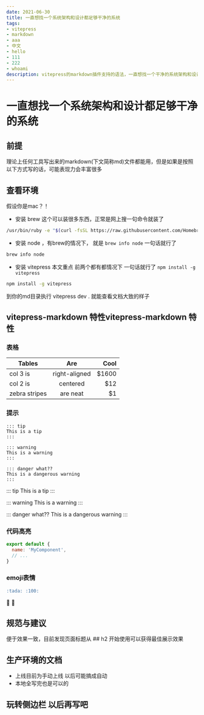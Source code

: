 ```yaml
---
date: 2021-06-30
title: 一直想找一个系统架构和设计都足够干净的系统
tags:
- vitepress
- markdown
- aaa
- 中文
- hello
- 111
- 222
- whoami
description: vitepress的markdown插件支持的语法，一直想找一个干净的系统架构和设计都足够干净都，一直没满意的，不满意就自己设计，一直想找一个干净的系统架构和设计都足够干净都，一直没满意的，不满意就自己设计
---
```

# 一直想找一个系统架构和设计都足够干净的系统
## 前提
理论上任何工具写出来的markdown(下文简称md)文件都能用，但是如果是按照以下方式写的话，可能表现力会丰富很多

## 查看环境

假设你是mac？！

* 安装 brew 这个可以装很多东西，正常是网上搜一句命令就装了
```bash
/usr/bin/ruby -e "$(curl -fsSL https://raw.githubusercontent.com/Homebrew/install/master/install)"
```
* 安装 node ，有brew的情况下， 就是 `brew info node` 一句话就行了
```bash
brew info node
```
* 安装 vitepress 本文重点 前两个都有都情况下 一句话就行了 `npm install -g vitepress`
 ```bash
npm install -g vitepress
```

到你的md目录执行 vitepress dev . 就能查看文档大致的样子

## vitepress-markdown 特性vitepress-markdown 特性

### 表格
| Tables        | Are           | Cool  |
| ------------- |:-------------:| -----:|
| col 3 is      | right-aligned | $1600 |
| col 2 is      | centered      |   $12 |
| zebra stripes | are neat      |    $1 |

### 提示

```
::: tip
This is a tip
:::

::: warning
This is a warning
:::

::: danger what??
This is a dangerous warning
:::
```
::: tip
This is a tip
:::

::: warning
This is a warning
:::

::: danger what??
This is a dangerous warning
:::

### 代码高亮

``` js
export default {
  name: 'MyComponent',
  // ...
}
```

### emoji表情
```markdown
:tada: :100:
```
:tada: :100:


## 规范与建议

便于效果一致，目前发现页面标题从 ## h2 开始使用可以获得最佳展示效果

## 生产环境的文档

* 上线目前为手动上线 以后可能搞成自动
* 本地全写完也是可以的

## 玩转侧边栏 以后再写吧

<Comment />



